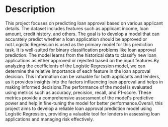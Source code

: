 # Description
This project focuses on predicting loan approval based on various applicant details. The dataset includes features such as applicant income, loan amount, credit history, and others. The goal is to develop a model 
that can accurately predict whether a loan application should be approved or not.Logistic Regression is used as the primary model for this prediction task. It is well-suited for binary classification problems like
loan approval prediction. The model learns from the historical data to classify new loan applications as either approved or rejected based on the input features.By analyzing the coefficients of the Logistic 
Regression model, we can determine the relative importance of each feature in the loan approval decision. This information can be valuable for both applicants and lenders, as it provides insights into the factors
influencing loan approval and helps in making informed decisions.The performance of the model is evaluated using metrics such as accuracy, precision, recall, and F1-score. These metrics provide a comprehensive 
assessment of the model's predictive power and help in fine-tuning the model for better performance.Overall, this project aims to develop a reliable loan approval prediction model using Logistic Regression, 
providing a valuable tool for lenders in assessing loan applications and managing risk effectively.
